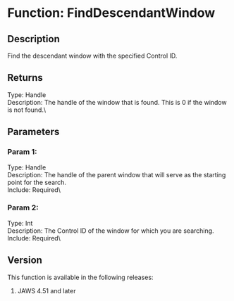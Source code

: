 # Function: FindDescendantWindow

## Description

Find the descendant window with the specified Control ID.

## Returns

Type: Handle\
Description: The handle of the window that is found. This is 0 if the
window is not found.\

## Parameters

### Param 1:

Type: Handle\
Description: The handle of the parent window that will serve as the
starting point for the search.\
Include: Required\

### Param 2:

Type: Int\
Description: The Control ID of the window for which you are searching.\
Include: Required\

## Version

This function is available in the following releases:

1.  JAWS 4.51 and later
